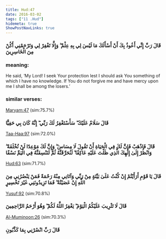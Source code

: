 ```yaml
---
title: Hud:47
date: 2016-03-02
tags: ["11 .Hud"]
hidemeta: true 
ShowPostNavLinks: true 
---
```

### قَالَ رَبِّ إِنِّي أَعُوذُ بِكَ أَنْ أَسْأَلَكَ مَا لَيْسَ لِي بِهِ عِلْمٌ ۖ وَإِلَّا تَغْفِرْ لِي وَتَرْحَمْنِي أَكُنْ مِنَ الْخَاسِرِينَ
### meaning: 
He said, ‘My Lord! I seek Your protection lest I should ask You something of which I have no knowledge. If You do not forgive me and have mercy upon me I shall be among the losers.’
### similar verses: 

[Maryam:47](/19/47) (sim:75.7%)

### قَالَ سَلَامٌ عَلَيْكَ ۖ سَأَسْتَغْفِرُ لَكَ رَبِّي ۖ إِنَّهُ كَانَ بِي حَفِيًّا

[Taa-Haa:97](/20/97) (sim:72.0%)

### قَالَ فَاذْهَبْ فَإِنَّ لَكَ فِي الْحَيَاةِ أَنْ تَقُولَ لَا مِسَاسَ ۖ وَإِنَّ لَكَ مَوْعِدًا لَنْ تُخْلَفَهُ ۖ وَانْظُرْ إِلَىٰ إِلَٰهِكَ الَّذِي ظَلْتَ عَلَيْهِ عَاكِفًا ۖ لَنُحَرِّقَنَّهُ ثُمَّ لَنَنْسِفَنَّهُ فِي الْيَمِّ نَسْفًا

[Hud:63](/11/63) (sim:71.7%)

### قَالَ يَا قَوْمِ أَرَأَيْتُمْ إِنْ كُنْتُ عَلَىٰ بَيِّنَةٍ مِنْ رَبِّي وَآتَانِي مِنْهُ رَحْمَةً فَمَنْ يَنْصُرُنِي مِنَ اللَّهِ إِنْ عَصَيْتُهُ ۖ فَمَا تَزِيدُونَنِي غَيْرَ تَخْسِيرٍ

[Yusuf:92](/12/92) (sim:70.8%)

### قَالَ لَا تَثْرِيبَ عَلَيْكُمُ الْيَوْمَ ۖ يَغْفِرُ اللَّهُ لَكُمْ ۖ وَهُوَ أَرْحَمُ الرَّاحِمِينَ

[Al-Muminoon:26](/23/26) (sim:70.3%)

### قَالَ رَبِّ انْصُرْنِي بِمَا كَذَّبُونِ
